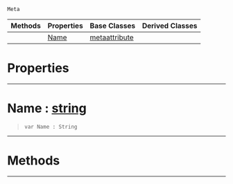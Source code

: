  `Meta`

|Methods|Properties|Base Classes|Derived Classes|
|---|---|---|---|
| |[ Name](https://plasmaengine.github.io/PlasmaDocs/Plasma1/C++/code_reference/class_reference/metagroup.markdown#name-plasma-engine-documen)|[metaattribute](https://plasmaengine.github.io/PlasmaDocs/Plasma1/C++/code_reference/class_reference/metaattribute.markdown)| |


 #  Properties


---  
 #  Name : [string](https://plasmaengine.github.io/PlasmaDocs/Plasma1/C++/code_reference/lightning_base_types/string.markdown)

> 
> ``` lang=cpp, name=Lightning
> var Name : String


---  
 #  Methods


---  
 

 